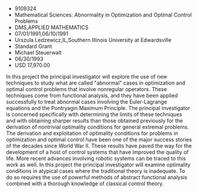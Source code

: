 
* 9109324
* Mathematical Sciences: Abnormality in Optimization and Optimal Control Problems
* DMS,APPLIED MATHEMATICS
* 07/01/1991,06/10/1991
* Urszula Ledzewicz,IL,Southern Illinois University at Edwardsville
* Standard Grant
* Michael Steuerwalt
* 06/30/1993
* USD 17,970.00

In this project the principal investigator will explore the use of new
techniques to study what are called "abnormal" cases in optimization and optimal
control problems that involve nonregular operators. These techniques come from
functional analysis, and they have been applied successfully to treat abnormal
cases involving the Euler-Lagrange equations and the Pontryagin Maximum
Principle. The principal investigator is concerned specifically with determining
the limits of these techniques and with obtaining sharper results than those
obtained previously for the derivation of nontrivial optimality conditions for
general extremal problems. The derivation and exploitation of optimality
conditions for problems in optimization and optimal control have been one of the
major success stories of the decades since World War II. These results have
paved the way for the development of a host of control systems that have
improved the quality of life. More recent advances involving robotic systems can
be traced to this work as well. In this project the principal investigator will
examine optimality conditions in atypical cases where the traditional theory is
inadequate. To do so requires the use of powerful methods of abstract functional
analysis combined with a thorough knowledge of classical control theory.
